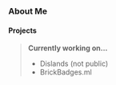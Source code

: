 ### About Me

#### Projects

> **Currently working on...**
> - Dislands (not public)
> - BrickBadges.ml
